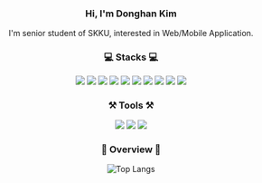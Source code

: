 
<div align='center'>
  
### Hi, I'm Donghan Kim
I'm senior student of SKKU, interested in Web/Mobile Application.
<br>

### 💻 Stacks 💻

<img src="https://img.shields.io/badge/C-A8B9CC?style=flat-square&logo=C&logoColor=FFFFFF"/> <img src="https://img.shields.io/badge/Python-3776AB?style=flat-square&logo=Python&logoColor=FFFFFF"/> <img src="https://img.shields.io/badge/JavaScript-F7DF1E?style=flat-square&logo=JavaScript&logoColor=000000"/> <img src="https://img.shields.io/badge/TypeScript-3178C6?style=flat-square&logo=TypeScript&logoColor=FFFFFF"/> <img src="https://img.shields.io/badge/React-61DAFB?style=flat-square&logo=React&logoColor=000000"/> <img src="https://img.shields.io/badge/Flutter-02569B?style=flat-square&logo=Flutter&logoColor=FFFFFF"/> <img src="https://img.shields.io/badge/Kotlin-7F52FF?style=flat-square&logo=Kotlin&logoColor=FFFFFF"/> <img src="https://img.shields.io/badge/Android-3DDC84?style=flat-square&logo=Android&logoColor=FFFFFF"/> <img src="https://img.shields.io/badge/Swift-fE4F2E?style=flat-square&logo=Swift&logoColor=FFFFFF"/> <img src="https://img.shields.io/badge/Firebase-FFCC35?style=flat-square&logo=Firebase&logoColor=000000"/>

### ⚒️ Tools ⚒️

<img src="https://img.shields.io/badge/VisualStudioCode-007ACC?style=flat-square&logo=Visual Studio Code&logoColor=FFFFFF"/> <img src="https://img.shields.io/badge/AndroidStudio-3DDC84?style=flat-square&logo=Android Studio&logoColor=FFFFFF"/> <img src="https://img.shields.io/badge/Vim-019733?style=flat-square&logo=Vim&logoColor=000000"/>

### 📌 Overview 📌

![Top Langs](https://github-readme-stats.vercel.app/api/top-langs/?username=pendant-k&layout=compact&theme=tokyonight)

</div>




<!--
**pendant-k/pendant-k** is a ✨ _special_ ✨ repository because its `README.md` (this file) appears on your GitHub profile.

Here are some ideas to get you started:

- 🔭 I’m currently working on ...
- 🌱 I’m currently learning ...
-->

